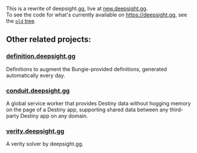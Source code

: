 This is a rewrite of deepsight.gg, live at [new.deepsight.gg](https://new.deepsight.gg).  
To see the code for what's currently available on https://deepsight.gg, see the [`old` tree](https://github.com/ChiriVulpes/deepsight.gg/tree/old).

## Other related projects:

### [definition.deepsight.gg](https://github.com/ChiriVulpes/definition.deepsight.gg)
Definitions to augment the Bungie-provided definitions, generated automatically every day.

### [conduit.deepsight.gg](https://github.com/ChiriVulpes/conduit.deepsight.gg)
A global service worker that provides Destiny data without hogging memory on the page of a Destiny app, supporting shared data between any third-party Destiny app on any domain.

### [verity.deepsight.gg](https://github.com/ChiriVulpes/verity.deepsight.gg)
A verity solver by deepsight.gg.
